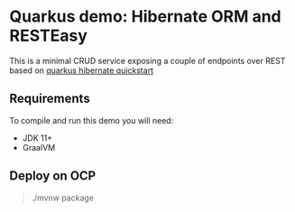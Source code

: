 # Quarkus demo: Hibernate ORM and RESTEasy

This is a minimal CRUD service exposing a couple of endpoints over REST based on [quarkus hibernate quickstart](https://github.com/quarkusio/quarkus-quickstarts/tree/main/hibernate-orm-quickstart)


## Requirements

To compile and run this demo you will need:

- JDK 11+
- GraalVM


## Deploy on OCP
> ./mvnw package